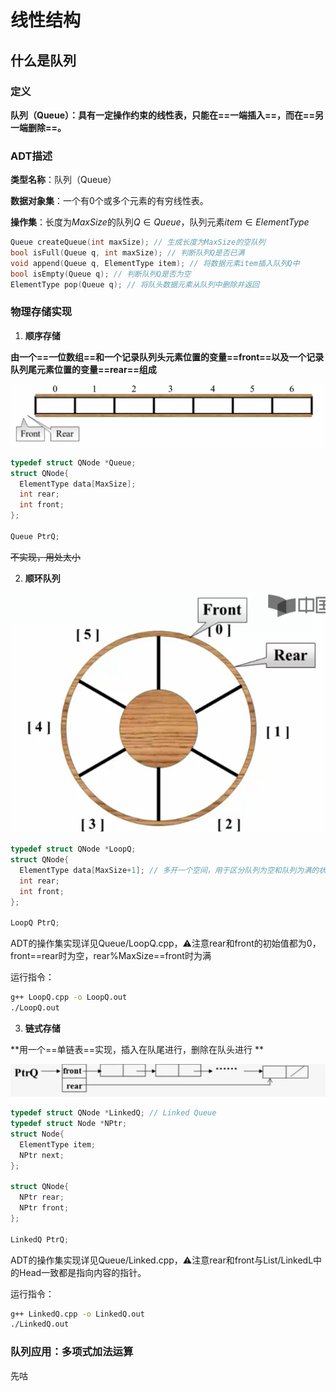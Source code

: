 # 线性结构

## 什么是队列

### 定义

**队列（Queue）：具有一定操作约束的线性表，只能在==一端插入==，而在==另一端删除==。**

### ADT描述

**类型名称**：队列（Queue）

**数据对象集**：一个有0个或多个元素的有穷线性表。

**操作集**：长度为$MaxSize$的队列$Q\in Queue$，队列元素$item\in ElementType$

```c++
Queue createQueue(int maxSize); // 生成长度为MaxSize的空队列
bool isFull(Queue q, int maxSize); // 判断队列Q是否已满
void append(Queue q, ElementType item); // 将数据元素item插入队列Q中
bool isEmpty(Queue q); // 判断队列Q是否为空
ElementType pop(Queue q); // 将队头数据元素从队列中删除并返回
```

### 物理存储实现

1. **顺序存储**

**由一个==一位数组==和一个记录队列头元素位置的变量==front==以及一个记录队列尾元素位置的变量==rear==组成**

![Queue](https://github.com/Wishrem/Data-Structure/blob/main/Chp%202/img/Queue.png)

```c++
typedef struct QNode *Queue;
struct QNode{
  ElementType data[MaxSize];
  int rear;
  int front;
};

Queue PtrQ;
```

~~不实现，用处太小~~

2. **顺环队列**

![LoopQ](https://github.com/Wishrem/Data-Structure/blob/main/Chp%202/img/LoopQ.png)

```c++
typedef struct QNode *LoopQ;
struct QNode{
  ElementType data[MaxSize+1]; // 多开一个空间，用于区分队列为空和队列为满的状态
  int rear;
  int front;
};

LoopQ PtrQ;
```

ADT的操作集实现详见Queue/LoopQ.cpp，⚠️注意rear和front的初始值都为0，front==rear时为空，rear%MaxSize\==front时为满

运行指令：

```bash
g++ LoopQ.cpp -o LoopQ.out
./LoopQ.out
```

3. **链式存储**

**用一个==单链表==实现，插入在队尾进行，删除在队头进行 **

![LinkedQ](https://github.com/Wishrem/Data-Structure/blob/main/Chp%202/img/LinkedQ.png)

```c++
typedef struct QNode *LinkedQ; // Linked Queue
typedef struct Node *NPtr;
struct Node{
  ElementType item;
  NPtr next;
};

struct QNode{
  NPtr rear;
  NPtr front;
};

LinkedQ PtrQ;
```

ADT的操作集实现详见Queue/Linked.cpp，⚠️注意rear和front与List/LinkedL中的Head一致都是指向内容的指针。

运行指令：

```bash
g++ LinkedQ.cpp -o LinkedQ.out
./LinkedQ.out
```

### 队列应用：多项式加法运算

先咕



